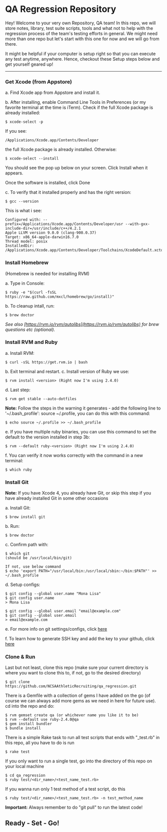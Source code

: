 # QA Regression Repository


Hey! Welcome to your very own Repository, QA team! In this repo, we will store notes, library, test suite scripts, tools and what not to help with the regression process of the team's testing efforts in general. We might need more than one repo but let's start with this one for now and we will go from there.

It might be helpful if your computer is setup right so that you can execute any test anytime, anywhere. Hence, checkout these Setup steps below and get yourself geared up!

----------

### Get Xcode (from Appstore)
a. Find Xcode app from Appstore and install it.

b. After installing, enable Command Line Tools in Preferences (or my favorite terminal at the time is iTerm). Check if the full Xcode package is already installed:

    $ xcode-select -p

If you see:

    /Applications/Xcode.app/Contents/Developer

the full Xcode package is already installed. Otherwise:

    $ xcode-select --install

You should see the pop up below on your screen. Click Install when it appears.

Once the software is installed, click Done

c. To verify that it installed properly and has the right version:

    $ gcc --version

This is what i see:

    Configured with: --prefix=/Applications/Xcode.app/Contents/Developer/usr --with-gxx-include-dir=/usr/include/c++/4.2.1
    Apple LLVM version 9.0.0 (clang-900.0.37)
    Target: x86_64-apple-darwin16.7.0
    Thread model: posix
    InstalledDir: /Applications/Xcode.app/Contents/Developer/Toolchains/XcodeDefault.xctoolchain/usr/bin

### Install Homebrew
(Homebrew is needed for installing RVM)

a. Type in Console:

    $ ruby -e "$(curl -fsSL https://raw.github.com/mxcl/homebrew/go/install)"

b. To cleanup intall, run:

    $ brew doctor

 _See also [https://rvm.io/rvm/autolibs](https://rvm.io/rvm/autolibs) for brew questions etc (optional)._

  
### Install RVM and Ruby
a. Install RVM:

    $ curl -sSL https://get.rvm.io | bash
  
b. Exit terminal and restart.
c. Install version of Ruby we use:

    $ rvm install <version> (Right now I'm using 2.4.0)
  
d. Last step:
  
    $ rvm get stable --auto-dotfiles 

**Note:** Follow the steps in the warning it generates - add the following line to '~/.bash_profile': source ~/.profile, you can do this with this command: 

    $ echo source ~/.profile >> ~/.bash_profile

e. If you have multiple ruby binaries, you can use this command to set the default to the version installed in step 3b:
  
    $ rvm --default ruby-<version> (Right now I'm using 2.4.0)

f. You can verify it now works correctly with the command in a new terminal:
  
    $ which ruby

### Install Git
**Note:** If you have Xcode 4, you already have Git, or skip this step if you have already installed Git in some other occasions
  
a. Install Git:
  
    $ brew install git

b. Run:
  
    $ brew doctor

c. Confirm path with:
  
    $ which git
    (should be /usr/local/bin/git) 

    If not, use below command
    $ echo 'export PATH="/usr/local/bin:/usr/local/sbin:~/bin:$PATH"' >> ~/.bash_profile

d. Setup configs:
  
    $ git config --global user.name "Mona Lisa"
    $ git config user.name
    > Mona Lisa
    
    $ git config --global user.email "email@example.com"
    $ git config --global user.email
    > email@example.com


e. For more info on git settings/configs, click [here](https://help.github.com/articles/setting-your-username-in-git/)

f. To learn how to generate SSH key and add the key to your github, click [here](https://help.github.com/articles/connecting-to-github-with-ssh/)

### Clone & Run
Last but not least, clone this repo (make sure your current directory is where you want to clone this to, if not, go to the desired directory)

    $ git clone https://github.com/NCSAAthleticRecruiting/qa_regression.git
    
There is a Gemfile with a collection of gems I have added on the go (of course we can always add more gems as we need in here for future use). cd into the repo and do:

    $ rvm gemset create qa (or whichever name you like it to be)
    $ rvm --default use ruby-2.4.0@qa 
    $ gem install bundler
    $ bundle install
    
There is a simple Rake task to run all test scripts that ends with "_test.rb" in this repo, all you have to do is run

    $ rake test
    
If you only want to run a single test, go into the directory of this repo on your local machine

    $ cd qa_regression
    $ ruby test/<dir_name>/<test_name_test.rb>
    
If you wanna run only 1 test method of a test script, do this

    $ ruby test/<dir_name>/<test_name_test.rb> -n test_method_name

**Important:** Always remember to do "git pull" to run the latest code!

## Ready - Set - Go!
